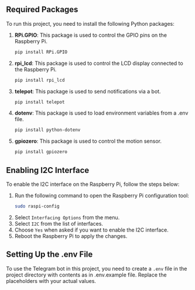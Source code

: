 ## Required Packages

To run this project, you need to install the following Python packages:

1. **RPi.GPIO**: This package is used to control the GPIO pins on the Raspberry Pi.
    ```sh
    pip install RPi.GPIO
    ```

2. **rpi_lcd**: This package is used to control the LCD display connected to the Raspberry Pi.
    ```sh
    pip install rpi_lcd
    ```

3. **telepot**: This package is used to send notifications via a bot.
    ```sh
    pip install telepot
    ```
4. **dotenv**: This package is used to load environment variables from a .env file.
    ```sh
    pip install python-dotenv
    ```
5. **gpiozero**: This package is used to control the motion sensor.
    ```sh
    pip install gpiozero
    ```

## Enabling I2C Interface

To enable the I2C interface on the Raspberry Pi, follow the steps below:

1. Run the following command to open the Raspberry Pi configuration tool:
    ```sh
    sudo raspi-config
    ```
2. Select `Interfacing Options` from the menu.
3. Select `I2C` from the list of interfaces.
4. Choose `Yes` when asked if you want to enable the I2C interface.
5. Reboot the Raspberry Pi to apply the changes.

## Setting Up the .env File

To use the Telegram bot in this project, you need to create a `.env` file in the project directory with contents as in .env.example file. Replace the placeholders with your actual values.